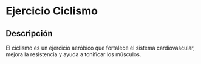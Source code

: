 # Ejercicio Ciclismo

## Descripción
El ciclismo es un ejercicio aeróbico que fortalece el sistema cardiovascular, mejora la resistencia y ayuda a tonificar los músculos.